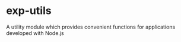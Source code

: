 # exp-utils
A utility module which provides convenient functions for applications developed with Node.js
